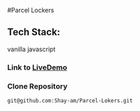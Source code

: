 #Parcel Lockers

## Tech Stack:

vanilla javascript

### Link to [LiveDemo](https://affectionate-wiles-7253b7.netlify.app)

### Clone Repository

`git@github.com:Shay-am/Parcel-Lokers.git`

